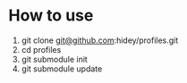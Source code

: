 # How to use

1. git clone git@github.com:hidey/profiles.git
1. cd profiles
1. git submodule init
1. git submodule update
